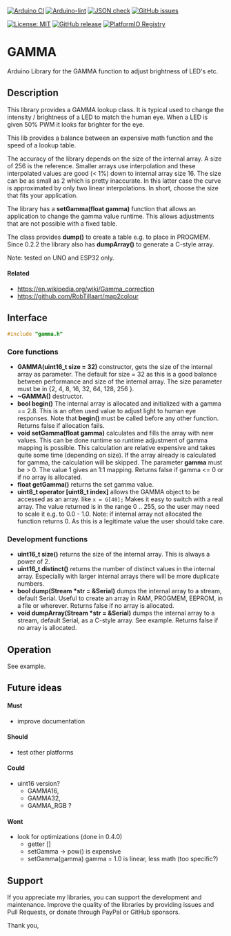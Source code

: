 
[![Arduino CI](https://github.com/RobTillaart/GAMMA/workflows/Arduino%20CI/badge.svg)](https://github.com/marketplace/actions/arduino_ci)
[![Arduino-lint](https://github.com/RobTillaart/GAMMA/actions/workflows/arduino-lint.yml/badge.svg)](https://github.com/RobTillaart/GAMMA/actions/workflows/arduino-lint.yml)
[![JSON check](https://github.com/RobTillaart/GAMMA/actions/workflows/jsoncheck.yml/badge.svg)](https://github.com/RobTillaart/GAMMA/actions/workflows/jsoncheck.yml)
[![GitHub issues](https://img.shields.io/github/issues/RobTillaart/GAMMA.svg)](https://github.com/RobTillaart/GAMMA/issues)

[![License: MIT](https://img.shields.io/badge/license-MIT-green.svg)](https://github.com/RobTillaart/GAMMA/blob/master/LICENSE)
[![GitHub release](https://img.shields.io/github/release/RobTillaart/GAMMA.svg?maxAge=3600)](https://github.com/RobTillaart/GAMMA/releases)
[![PlatformIO Registry](https://badges.registry.platformio.org/packages/robtillaart/library/GAMMA.svg)](https://registry.platformio.org/libraries/robtillaart/GAMMA)


# GAMMA

Arduino Library for the GAMMA function to adjust brightness of LED's etc.


## Description

This library provides a GAMMA lookup class. It is typical used to
change the intensity / brightness of a LED to match the human eye.
When a LED is given 50% PWM it looks far brighter for the eye.

This lib provides a balance between an expensive math function and the speed
of a lookup table.

The accuracy of the library depends on the size of the internal array.
A size of 256 is the reference. Smaller arrays use interpolation and
these interpolated values are good (< 1%) down to internal array size 16.
The size can be as small as 2 which is pretty inaccurate.
In this latter case the curve is approximated by only two linear interpolations.
In short, choose the size that fits your application.

The library has a **setGamma(float gamma)** function that allows an application
to change the gamma value runtime.
This allows adjustments that are not possible with a fixed table.

The class provides **dump()** to create a table e.g. to place in PROGMEM.
Since 0.2.2 the library also has **dumpArray()** to generate a C-style array.

Note: tested on UNO and ESP32 only.


#### Related

- https://en.wikipedia.org/wiki/Gamma_correction
- https://github.com/RobTillaart/map2colour


## Interface

```cpp
#include "gamma.h"
```

### Core functions

- **GAMMA(uint16_t size = 32)** constructor, gets the size of the internal
array as parameter. The default for size = 32 as this is a good balance between performance
and size of the internal array.
The size parameter must be in {2, 4, 8, 16, 32, 64, 128, 256 }.
- **~GAMMA()** destructor.
- **bool begin()** The internal array is allocated and initialized with a gamma == 2.8.
This is an often used value to adjust light to human eye responses.
Note that **begin()** must be called before any other function.
Returns false if allocation fails.
- **void setGamma(float gamma)** calculates and fills the array with new values.
This can be done runtime so runtime adjustment of gamma mapping is possible.
This calculation are relative expensive and takes quite some time (depending on size).
If the array already is calculated for gamma, the calculation will be skipped.
The parameter **gamma** must be > 0. The value 1 gives an 1:1 mapping.
Returns false if gamma <= 0 or if no array is allocated.
- **float getGamma()** returns the set gamma value.
- **uint8_t operator \[uint8_t index\]** allows the GAMMA object to be accessed as an array.
like ```x = G[40];``` Makes it easy to switch with a real array.
The value returned is in the range 0 .. 255, so the user may need to scale it e.g. to 0.0 - 1.0.
Note: if internal array not allocated the function returns 0.
As this is a legitimate value the user should take care.


### Development functions

- **uint16_t size()** returns the size of the internal array.
This is always a power of 2.
- **uint16_t distinct()** returns the number of distinct values in the internal array.
Especially with larger internal arrays there will be more duplicate numbers.
- **bool dump(Stream \*str = &Serial)** dumps the internal array to a stream, default Serial.
Useful to create an array in RAM, PROGMEM, EEPROM, in a file or wherever.
Returns false if no array is allocated.
- **void dumpArray(Stream \*str = &Serial)** dumps the internal array to a stream, default Serial, as a C-style array. See example.
Returns false if no array is allocated.


## Operation

See example.


## Future ideas

#### Must

- improve documentation

#### Should

- test other platforms

#### Could

- uint16 version?
  - GAMMA16,
  - GAMMA32,
  - GAMMA_RGB ?

#### Wont

- look for optimizations (done in 0.4.0)
  - getter \[\]
  - setGamma -> pow() is expensive
  - setGamma(gamma)  gamma = 1.0 is linear, less math (too specific?)


## Support

If you appreciate my libraries, you can support the development and maintenance.
Improve the quality of the libraries by providing issues and Pull Requests, or
donate through PayPal or GitHub sponsors.

Thank you,

